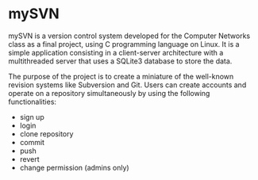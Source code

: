 # mySVN

mySVN is a version control system developed for the Computer Networks class as a final project, using C programming language on Linux. It is a simple application consisting in a client-server architecture with a multithreaded server that uses a SQLite3 database to store the data. 

The purpose of the project is to create a miniature of the well-known revision systems like Subversion and Git. Users can create accounts and operate on a repository simultaneously by using the following functionalities:
- sign up 
- login
- clone repository
- commit
- push
- revert
- change permission (admins only)
